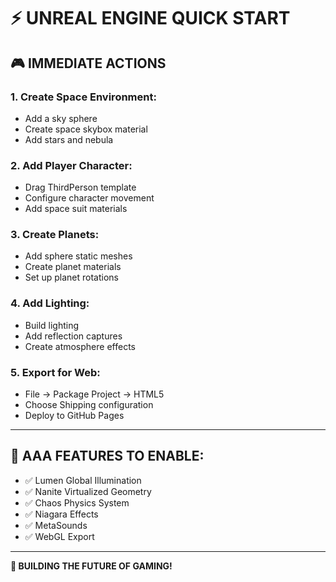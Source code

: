 # ⚡ UNREAL ENGINE QUICK START

## 🎮 **IMMEDIATE ACTIONS**

### **1. Create Space Environment:**
- Add a sky sphere
- Create space skybox material
- Add stars and nebula

### **2. Add Player Character:**
- Drag ThirdPerson template
- Configure character movement
- Add space suit materials

### **3. Create Planets:**
- Add sphere static meshes
- Create planet materials
- Set up planet rotations

### **4. Add Lighting:**
- Build lighting
- Add reflection captures
- Create atmosphere effects

### **5. Export for Web:**
- File → Package Project → HTML5
- Choose Shipping configuration
- Deploy to GitHub Pages

---

## 🌟 **AAA FEATURES TO ENABLE:**
- ✅ Lumen Global Illumination
- ✅ Nanite Virtualized Geometry
- ✅ Chaos Physics System
- ✅ Niagara Effects
- ✅ MetaSounds
- ✅ WebGL Export

---

**🚀 BUILDING THE FUTURE OF GAMING!**
